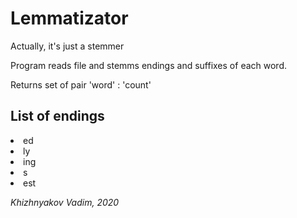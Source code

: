 # Lemmatizator
<p>Actually, it's just a stemmer</p>
<p>Program reads file and stemms endings and suffixes of each word.</p>
<p>Returns set of pair 'word' : 'count'</p>
<h2>List of endings</h2>
<li>ed</li>
<li>ly</li>
<li>ing</li>
<li>s</li>
<li>est</li>
<p><i>Khizhnyakov Vadim, 2020</i></p>
